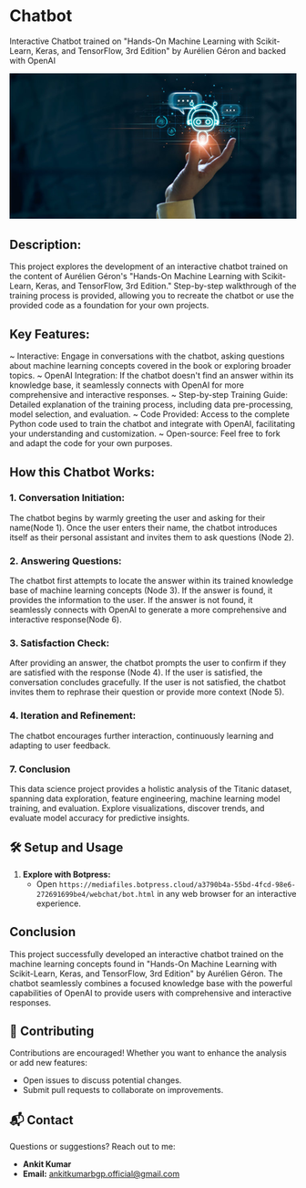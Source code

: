 # Chatbot
Interactive Chatbot trained on "Hands-On Machine Learning with Scikit-Learn, Keras, and TensorFlow, 3rd Edition" by Aurélien Géron and backed with OpenAI

<div align="center">
  <img src="https://github.com/gl-ankit-kumar/Chatbot/blob/main/Chatbot.png" alt="Flow Chart">
</div>

## Description:

This project explores the development of an interactive chatbot trained on the content of Aurélien Géron's "Hands-On Machine Learning with Scikit-Learn, Keras, and TensorFlow, 3rd Edition." Step-by-step walkthrough of the training process is provided, allowing you to recreate the chatbot or use the provided code as a foundation for your own projects.

## Key Features:

~ Interactive: Engage in conversations with the chatbot, asking questions about machine learning concepts covered in the book or exploring broader topics.
~ OpenAI Integration: If the chatbot doesn't find an answer within its knowledge base, it seamlessly connects with OpenAI for more comprehensive and interactive responses.
~ Step-by-step Training Guide: Detailed explanation of the training process, including data pre-processing, model selection, and evaluation.
~ Code Provided: Access to the complete Python code used to train the chatbot and integrate with OpenAI, facilitating your understanding and customization.
~ Open-source: Feel free to fork and adapt the code for your own purposes.

## How this Chatbot Works:

### 1. Conversation Initiation:
The chatbot begins by warmly greeting the user and asking for their name(Node 1).
Once the user enters their name, the chatbot introduces itself as their personal assistant and invites them to ask questions (Node 2).

### 2. Answering Questions:
The chatbot first attempts to locate the answer within its trained knowledge base of machine learning concepts (Node 3).
If the answer is found, it provides the information to the user.
If the answer is not found, it seamlessly connects with OpenAI to generate a more comprehensive and interactive response(Node 6).

### 3. Satisfaction Check:
After providing an answer, the chatbot prompts the user to confirm if they are satisfied with the response (Node 4).
If the user is satisfied, the conversation concludes gracefully.
If the user is not satisfied, the chatbot invites them to rephrase their question or provide more context (Node 5).

### 4. Iteration and Refinement:
The chatbot encourages further interaction, continuously learning and adapting to user feedback.

### 7. Conclusion
This data science project provides a holistic analysis of the Titanic dataset, spanning data exploration, feature engineering, machine learning model training, and evaluation. Explore visualizations, discover trends, and evaluate model accuracy for predictive insights.

## 🛠️ Setup and Usage

1. **Explore with Botpress:**
    - Open `https://mediafiles.botpress.cloud/a3790b4a-55bd-4fcd-98e6-272691699be4/webchat/bot.html` in any web browser for an interactive experience.

## Conclusion
This project successfully developed an interactive chatbot trained on the machine learning concepts found in "Hands-On Machine Learning with Scikit-Learn, Keras, and TensorFlow, 3rd Edition" by Aurélien Géron. The chatbot seamlessly combines a focused knowledge base with the powerful capabilities of OpenAI to provide users with comprehensive and interactive responses.

## 🤝 Contributing

Contributions are encouraged! Whether you want to enhance the analysis or add new features:

- Open issues to discuss potential changes.
- Submit pull requests to collaborate on improvements.

## 📬 Contact

Questions or suggestions? Reach out to me:

- **Ankit Kumar**
- **Email:** [ankitkumarbgp.official@gmail.com](mailto:ankitkumarbgp.official@gmail.com)
